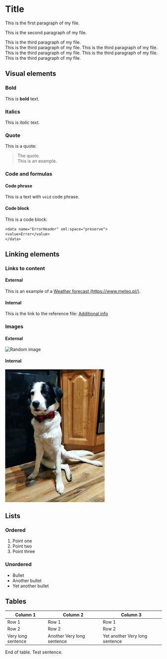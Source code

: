 # Title

This is the first paragraph of my file.

This is the second paragraph of my file.

This is the third paragraph of my file.  
This is the third paragraph of my file. This is the third paragraph of my file. This is the third paragraph of my file. This is the third paragraph of my file. This is the third paragraph of my file.

## Visual elements

### Bold

This is **bold** text.

### Italics

This is *italic* text.

### Quote

This is a quote:
> The quote.  
> This is an example.

### Code and formulas

#### Code phrase

This is a text with `void` code phrase.

#### Code block

This is a code block: 
```
<data name="ErrorHeader" xml:space="preserve">
<value>Error</value>
</data>
```

## Linking elements

### Links to content

#### External

This is an example of a [Weather forecast (https://www.meteo.pl/)](https://www.meteo.pl/).

#### Internal

This is the link to the reference file: [Additional info](reference.md)

### Images

#### External

![Random image](https://picsum.photos/200 "this is a random image from the internet")

#### Internal

![This is a doggo](images/doggo2.jpg "such a good boi!")

## Lists

### Ordered

1. Point one
2. Point two
3. Point three

### Unordered

* Bullet
* Another bullet
* Yet another bullet

## Tables

| Column 1 | Column 2 | Column 3 |
| --------- | --------- | --------- |
| Row 1 | Row 1 | Row 1 |
| Row 2 | Row 2 | Row 2 |
| Very long sentence | Another Very long sentence | Yet another Very long sentence |

End of table. Test sentence.